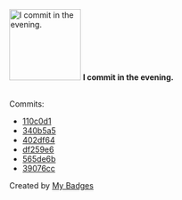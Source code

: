 <img src="https://my-badges.github.io/my-badges/evening-commits.png" alt="I commit in the evening." title="I commit in the evening." width="128">
<strong>I commit in the evening.</strong>
<br><br>

Commits:

- <a href="https://github.com/qoomon/smart-life-webapp/commit/110c0d19af62eec4577140de556a203a27929930">110c0d1</a>
- <a href="https://github.com/qoomon/smart-life-webapp/commit/340b5a5b5a9c41e9d7b13ea8492b21d4b42814e1">340b5a5</a>
- <a href="https://github.com/qoomon/actions--context/commit/402df64fd4c405e739f0e60e9ed0987c56013605">402df64</a>
- <a href="https://github.com/qoomon/actions--context/commit/df259e6eac9c083641208556a8e7128d9a59c6ca">df259e6</a>
- <a href="https://github.com/qoomon/actions--context/commit/565de6b63390b3a5b1849c6c1af4ab654f1645ac">565de6b</a>
- <a href="https://github.com/qoomon/actions--context/commit/39076cc48a64d664d3ba8328c548cb86d56a373a">39076cc</a>


Created by <a href="https://github.com/my-badges/my-badges">My Badges</a>